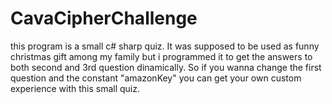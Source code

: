 # CavaCipherChallenge
 this program is a small c# sharp quiz. It was supposed to be used as funny christmas gift among my family but i programmed it to get the answers to both second and 3rd question dinamically. So if you wanna change the first question and the constant "amazonKey" you can get your own custom experience with this small quiz.
